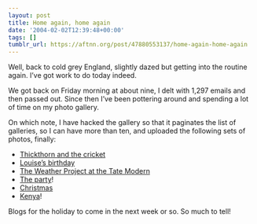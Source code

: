 ```yaml
---
layout: post
title: Home again, home again
date: '2004-02-02T12:39:48+00:00'
tags: []
tumblr_url: https://aftnn.org/post/47880553137/home-again-home-again
---
```

<p>Well, back to cold grey England, slightly dazed but getting into the routine again. I&rsquo;ve got work to do today indeed.</p>
<p>We got back on Friday morning at about nine, I delt with 1,297 emails and then passed out. Since then I&rsquo;ve been pottering around and spending a lot of time on my photo gallery.</p>
<p>On which note, I have hacked the gallery so that it paginates the list of galleries, so I can have more than ten, and uploaded the following sets of photos, finally:</p>
<ul>
<li><a href="/gallery/cricket/">Thickthorn and the cricket</a></li>
<li><a href="/gallery/louisesbirthday/">Louise&rsquo;s birthday</a></li>
<li><a href="/gallery/weatherproject/">The Weather Project at the Tate Modern</a></li>
<li><a href="/gallery/party/">The party</a>!</li>
<li><a href="/gallery/christmas/">Christmas</a></li>
<li><a href="/gallery/kenya/">Kenya</a>!</li>
</ul>
<p>Blogs for the holiday to come in the next week or so. So much to tell!</p>
